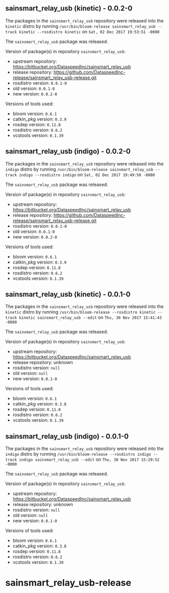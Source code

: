 ## sainsmart_relay_usb (kinetic) - 0.0.2-0

The packages in the `sainsmart_relay_usb` repository were released into the `kinetic` distro by running `/usr/bin/bloom-release sainsmart_relay_usb --track kinetic --rosdistro kinetic` on `Sat, 02 Dec 2017 19:53:51 -0000`

The `sainsmart_relay_usb` package was released.

Version of package(s) in repository `sainsmart_relay_usb`:

- upstream repository: https://bitbucket.org/DataspeedInc/sainsmart_relay_usb
- release repository: https://github.com/DataspeedInc-release/sainsmart_relay_usb-release.git
- rosdistro version: `0.0.1-0`
- old version: `0.0.1-0`
- new version: `0.0.2-0`

Versions of tools used:

- bloom version: `0.6.1`
- catkin_pkg version: `0.3.9`
- rosdep version: `0.11.8`
- rosdistro version: `0.6.2`
- vcstools version: `0.1.39`


## sainsmart_relay_usb (indigo) - 0.0.2-0

The packages in the `sainsmart_relay_usb` repository were released into the `indigo` distro by running `/usr/bin/bloom-release sainsmart_relay_usb --track indigo --rosdistro indigo` on `Sat, 02 Dec 2017 19:49:50 -0000`

The `sainsmart_relay_usb` package was released.

Version of package(s) in repository `sainsmart_relay_usb`:

- upstream repository: https://bitbucket.org/DataspeedInc/sainsmart_relay_usb
- release repository: https://github.com/DataspeedInc-release/sainsmart_relay_usb-release.git
- rosdistro version: `0.0.1-0`
- old version: `0.0.1-0`
- new version: `0.0.2-0`

Versions of tools used:

- bloom version: `0.6.1`
- catkin_pkg version: `0.3.9`
- rosdep version: `0.11.8`
- rosdistro version: `0.6.2`
- vcstools version: `0.1.39`


## sainsmart_relay_usb (kinetic) - 0.0.1-0

The packages in the `sainsmart_relay_usb` repository were released into the `kinetic` distro by running `/usr/bin/bloom-release --rosdistro kinetic --track kinetic sainsmart_relay_usb --edit` on `Thu, 30 Nov 2017 15:41:43 -0000`

The `sainsmart_relay_usb` package was released.

Version of package(s) in repository `sainsmart_relay_usb`:

- upstream repository: https://bitbucket.org/DataspeedInc/sainsmart_relay_usb
- release repository: unknown
- rosdistro version: `null`
- old version: `null`
- new version: `0.0.1-0`

Versions of tools used:

- bloom version: `0.6.1`
- catkin_pkg version: `0.3.8`
- rosdep version: `0.11.8`
- rosdistro version: `0.6.2`
- vcstools version: `0.1.39`


## sainsmart_relay_usb (indigo) - 0.0.1-0

The packages in the `sainsmart_relay_usb` repository were released into the `indigo` distro by running `/usr/bin/bloom-release --rosdistro indigo --track indigo sainsmart_relay_usb --edit` on `Thu, 30 Nov 2017 15:29:52 -0000`

The `sainsmart_relay_usb` package was released.

Version of package(s) in repository `sainsmart_relay_usb`:

- upstream repository: https://bitbucket.org/DataspeedInc/sainsmart_relay_usb
- release repository: unknown
- rosdistro version: `null`
- old version: `null`
- new version: `0.0.1-0`

Versions of tools used:

- bloom version: `0.6.1`
- catkin_pkg version: `0.3.8`
- rosdep version: `0.11.8`
- rosdistro version: `0.6.2`
- vcstools version: `0.1.39`


# sainsmart_relay_usb-release